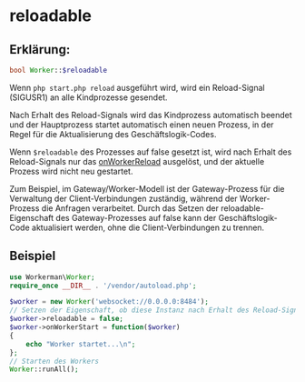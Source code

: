 # reloadable
## Erklärung:
```php
bool Worker::$reloadable
```

Wenn `php start.php reload` ausgeführt wird, wird ein Reload-Signal (SIGUSR1) an alle Kindprozesse gesendet.

Nach Erhalt des Reload-Signals wird das Kindprozess automatisch beendet und der Hauptprozess startet automatisch einen neuen Prozess, in der Regel für die Aktualisierung des Geschäftslogik-Codes.

Wenn `$reloadable` des Prozesses auf false gesetzt ist, wird nach Erhalt des Reload-Signals nur das [onWorkerReload](on-worker-reload.md) ausgelöst, und der aktuelle Prozess wird nicht neu gestartet.

Zum Beispiel, im Gateway/Worker-Modell ist der Gateway-Prozess für die Verwaltung der Client-Verbindungen zuständig, während der Worker-Prozess die Anfragen verarbeitet. Durch das Setzen der reloadable-Eigenschaft des Gateway-Prozesses auf false kann der Geschäftslogik-Code aktualisiert werden, ohne die Client-Verbindungen zu trennen.

## Beispiel

```php
use Workerman\Worker;
require_once __DIR__ . '/vendor/autoload.php';

$worker = new Worker('websocket://0.0.0.0:8484');
// Setzen der Eigenschaft, ob diese Instanz nach Erhalt des Reload-Signals neu gestartet werden soll
$worker->reloadable = false;
$worker->onWorkerStart = function($worker)
{
    echo "Worker startet...\n";
};
// Starten des Workers
Worker::runAll();
```
